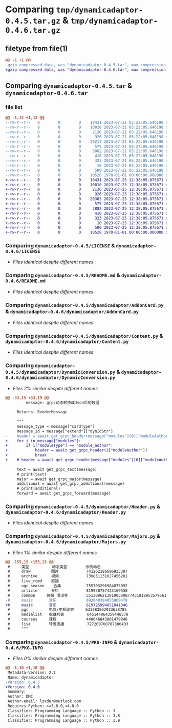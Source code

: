 # Comparing `tmp/dynamicadaptor-0.4.5.tar.gz` & `tmp/dynamicadaptor-0.4.6.tar.gz`

## filetype from file(1)

```diff
@@ -1 +1 @@
-gzip compressed data, was "dynamicadaptor-0.4.5.tar", max compression
+gzip compressed data, was "dynamicadaptor-0.4.6.tar", max compression
```

## Comparing `dynamicadaptor-0.4.5.tar` & `dynamicadaptor-0.4.6.tar`

### file list

```diff
@@ -1,12 +1,12 @@
--rw-r--r--   0        0        0    18431 2023-07-21 05:22:05.646198 dynamicadaptor-0.4.5/LICENSE
--rw-r--r--   0        0        0    10010 2023-07-21 05:22:05.646198 dynamicadaptor-0.4.5/README.md
--rw-r--r--   0        0        0     2136 2023-07-21 05:22:05.646198 dynamicadaptor-0.4.5/dynamicadaptor/AddonCard.py
--rw-r--r--   0        0        0      926 2023-07-21 05:22:05.646198 dynamicadaptor-0.4.5/dynamicadaptor/Content.py
--rw-r--r--   0        0        0    20217 2023-07-21 05:22:05.646198 dynamicadaptor-0.4.5/dynamicadaptor/DynamicConversion.py
--rw-r--r--   0        0        0      575 2023-07-21 05:22:05.646198 dynamicadaptor-0.4.5/dynamicadaptor/Header.py
--rw-r--r--   0        0        0     3882 2023-07-21 05:22:05.646198 dynamicadaptor-0.4.5/dynamicadaptor/Majors.py
--rw-r--r--   0        0        0      410 2023-07-21 05:22:05.646198 dynamicadaptor-0.4.5/dynamicadaptor/Message.py
--rw-r--r--   0        0        0      323 2023-07-21 05:22:05.646198 dynamicadaptor-0.4.5/dynamicadaptor/Repost.py
--rw-r--r--   0        0        0       10 2023-07-21 05:22:05.646198 dynamicadaptor-0.4.5/dynamicadaptor/__init__.py
--rw-r--r--   0        0        0      500 2023-07-21 05:22:05.646198 dynamicadaptor-0.4.5/pyproject.toml
--rw-r--r--   0        0        0    10528 1970-01-01 00:00:00.000000 dynamicadaptor-0.4.5/PKG-INFO
+-rw-r--r--   0        0        0    18431 2023-07-25 12:38:05.875671 dynamicadaptor-0.4.6/LICENSE
+-rw-r--r--   0        0        0    10010 2023-07-25 12:38:05.875671 dynamicadaptor-0.4.6/README.md
+-rw-r--r--   0        0        0     2136 2023-07-25 12:38:05.875671 dynamicadaptor-0.4.6/dynamicadaptor/AddonCard.py
+-rw-r--r--   0        0        0      926 2023-07-25 12:38:05.875671 dynamicadaptor-0.4.6/dynamicadaptor/Content.py
+-rw-r--r--   0        0        0    20383 2023-07-25 12:38:05.875671 dynamicadaptor-0.4.6/dynamicadaptor/DynamicConversion.py
+-rw-r--r--   0        0        0      575 2023-07-25 12:38:05.875671 dynamicadaptor-0.4.6/dynamicadaptor/Header.py
+-rw-r--r--   0        0        0     3882 2023-07-25 12:38:05.875671 dynamicadaptor-0.4.6/dynamicadaptor/Majors.py
+-rw-r--r--   0        0        0      410 2023-07-25 12:38:05.875671 dynamicadaptor-0.4.6/dynamicadaptor/Message.py
+-rw-r--r--   0        0        0      323 2023-07-25 12:38:05.875671 dynamicadaptor-0.4.6/dynamicadaptor/Repost.py
+-rw-r--r--   0        0        0       10 2023-07-25 12:38:05.875671 dynamicadaptor-0.4.6/dynamicadaptor/__init__.py
+-rw-r--r--   0        0        0      500 2023-07-25 12:38:05.875671 dynamicadaptor-0.4.6/pyproject.toml
+-rw-r--r--   0        0        0    10528 1970-01-01 00:00:00.000000 dynamicadaptor-0.4.6/PKG-INFO
```

### Comparing `dynamicadaptor-0.4.5/LICENSE` & `dynamicadaptor-0.4.6/LICENSE`

 * *Files identical despite different names*

### Comparing `dynamicadaptor-0.4.5/README.md` & `dynamicadaptor-0.4.6/README.md`

 * *Files identical despite different names*

### Comparing `dynamicadaptor-0.4.5/dynamicadaptor/AddonCard.py` & `dynamicadaptor-0.4.6/dynamicadaptor/AddonCard.py`

 * *Files identical despite different names*

### Comparing `dynamicadaptor-0.4.5/dynamicadaptor/Content.py` & `dynamicadaptor-0.4.6/dynamicadaptor/Content.py`

 * *Files identical despite different names*

### Comparing `dynamicadaptor-0.4.5/dynamicadaptor/DynamicConversion.py` & `dynamicadaptor-0.4.6/dynamicadaptor/DynamicConversion.py`

 * *Files 2% similar despite different names*

```diff
@@ -33,15 +33,19 @@
         message: grpc动态转换成Json后的数据
 
     Returns: RenderMessage
 
     """
     message_type = message["cardType"]
     message_id = message["extend"]["dynIdStr"]
-    header = await get_grpc_header(message["modules"][0]["moduleAuthor"])
+    for i in message["modules"]:
+        if i["moduleType"] == "module_author":
+            header = await get_grpc_header(i["moduleAuthor"])
+            break
+    # header = await get_grpc_header(message["modules"][0]["moduleAuthor"])
     
     text = await get_grpc_text(message)
     # print(text)
     major = await get_grpc_major(message)
     additional = await get_grpc_additional(message)
     # print(additional)
     forward = await get_grpc_forward(message)
```

### Comparing `dynamicadaptor-0.4.5/dynamicadaptor/Header.py` & `dynamicadaptor-0.4.6/dynamicadaptor/Header.py`

 * *Files identical despite different names*

### Comparing `dynamicadaptor-0.4.5/dynamicadaptor/Majors.py` & `dynamicadaptor-0.4.6/dynamicadaptor/Majors.py`

 * *Files 1% similar despite different names*

```diff
@@ -155,15 +155,15 @@
 #     类型          动态类型        示例动态
 #     draw         图片            741262186696933397
 #     archive      视频            739851131027456201
 #     live_rcmd    直播
 #     ugc_season    合集           755703296984875092 
 #     article      专栏            819930757423169558
 #     common     装扮 活动等        551309621391003098/743181895357956118
-#     music       音乐             692040384055869478
+#     music       音乐             819725994851041346
 #     pgc         电影/电视剧等     633983562923638785
 #     medialist   收藏列表          645144864359448578
 #     courses     课程             440646043801479846
 #     live        转发直播          727260760787386403
 #     """
```

### Comparing `dynamicadaptor-0.4.5/PKG-INFO` & `dynamicadaptor-0.4.6/PKG-INFO`

 * *Files 0% similar despite different names*

```diff
@@ -1,10 +1,10 @@
 Metadata-Version: 2.1
 Name: dynamicadaptor
-Version: 0.4.5
+Version: 0.4.6
 Summary: 
 Author: DMC
 Author-email: lzxder@outlook.com
 Requires-Python: >=3.8.0,<4.0.0
 Classifier: Programming Language :: Python :: 3
 Classifier: Programming Language :: Python :: 3.8
 Classifier: Programming Language :: Python :: 3.9
```

